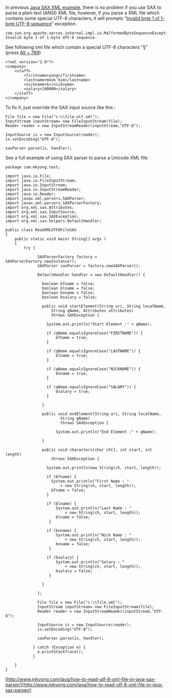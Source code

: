 In previous [Java SAX XML example](http://www.mkyong.com/java/how-to-read-xml-file-in-java-sax-parser/), there is no problem if you use SAX to parse a plain text (ANSI) XML file, however, if you parse a XML file which contains some special UTF-8 characters, it will prompts “[Invalid byte 1 of 1-byte UTF-8 sequence](http://www.mkyong.com/java/sax-error-malformedbytesequenceexception-invalid-byte-1-of-1-byte-utf-8-sequence/)” exception.

    com.sun.org.apache.xerces.internal.impl.io.MalformedByteSequenceException:
    Invalid byte 1 of 1-byte UTF-8 sequence.

See following xml file which contain a special UTF-8 characters “§” (press [Alt + 789](http://tools.oratory.com/altcodes.html))

    <?xml version="1.0"?>
    <company>
    	<staff>
    		<firstname>yong</firstname>
    		<lastname>mook kim</lastname>
    		<nickname>§</nickname>
    		<salary>100000</salary>
    	</staff>
    </company>

To fix it, just override the SAX input source like this :

    File file = new File("c:\\file-utf.xml");
    InputStream inputStream= new FileInputStream(file);
    Reader reader = new InputStreamReader(inputStream,"UTF-8");

    InputSource is = new InputSource(reader);
    is.setEncoding("UTF-8");

    saxParser.parse(is, handler);

See a full example of using SAX parser to parse a Unicode XML file.

    package com.mkyong.test;

    import java.io.File;
    import java.io.FileInputStream;
    import java.io.InputStream;
    import java.io.InputStreamReader;
    import java.io.Reader;
    import javax.xml.parsers.SAXParser;
    import javax.xml.parsers.SAXParserFactory;
    import org.xml.sax.Attributes;
    import org.xml.sax.InputSource;
    import org.xml.sax.SAXException;
    import org.xml.sax.helpers.DefaultHandler;

    public class ReadXMLUTF8FileSAX
    {
        public static void main( String[] args )
        {
        	try {

        	      SAXParserFactory factory = SAXParserFactory.newInstance();
        	      SAXParser saxParser = factory.newSAXParser();

        	      DefaultHandler handler = new DefaultHandler() {

        	        boolean bfname = false;
        	        boolean blname = false;
        	        boolean bnname = false;
        	        boolean bsalary = false;

        	        public void startElement(String uri, String localName,
        	            String qName, Attributes attributes)
        	            throws SAXException {

        	          System.out.println("Start Element :" + qName);

        	          if (qName.equalsIgnoreCase("FIRSTNAME")) {
        	        	  bfname = true;
        	          }

        	          if (qName.equalsIgnoreCase("LASTNAME")) {
        	        	  blname = true;
        	          }

        	          if (qName.equalsIgnoreCase("NICKNAME")) {
        	        	  bnname = true;
        	          }

        	          if (qName.equalsIgnoreCase("SALARY")) {
        	        	  bsalary = true;
        	          }

        	        }

        	        public void endElement(String uri, String localName,
        	                String qName)
        	                throws SAXException {

        	              System.out.println("End Element :" + qName);

        	        }

        	        public void characters(char ch[], int start, int length)
        	            throws SAXException {

        	          System.out.println(new String(ch, start, length));

        	          if (bfname) {
        	            System.out.println("First Name : "
        	                + new String(ch, start, length));
        	            bfname = false;
        	          }

        	          if (blname) {
        	              System.out.println("Last Name : "
        	                  + new String(ch, start, length));
        	              blname = false;
        	           }

        	          if (bnname) {
        	              System.out.println("Nick Name : "
        	                  + new String(ch, start, length));
        	              bnname = false;
        	           }

        	          if (bsalary) {
        	              System.out.println("Salary : "
        	                  + new String(ch, start, length));
        	              bsalary = false;
        	           }

        	        }

        	      };

        	      File file = new File("c:\\file.xml");
        	      InputStream inputStream= new FileInputStream(file);
        	      Reader reader = new InputStreamReader(inputStream,"UTF-8");

        	      InputSource is = new InputSource(reader);
        	      is.setEncoding("UTF-8");

        	      saxParser.parse(is, handler);

        	    } catch (Exception e) {
        	      e.printStackTrace();
        	    }

        }
    }

[http://www.mkyong.com/java/how-to-read-utf-8-xml-file-in-java-sax-parser/](http://www.mkyong.com/java/how-to-read-utf-8-xml-file-in-java-sax-parser/)
